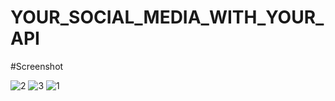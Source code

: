 # YOUR_SOCIAL_MEDIA_WITH_YOUR_API

#Screenshot

![2](https://user-images.githubusercontent.com/24847947/54753213-8c074900-4bf1-11e9-9090-18ed22e79c38.png)
![3](https://user-images.githubusercontent.com/24847947/54753214-8c9fdf80-4bf1-11e9-919f-0f8323bc0c5f.png)
![1](https://user-images.githubusercontent.com/24847947/54753215-8c9fdf80-4bf1-11e9-8fc5-2f00ed7f799d.png)
